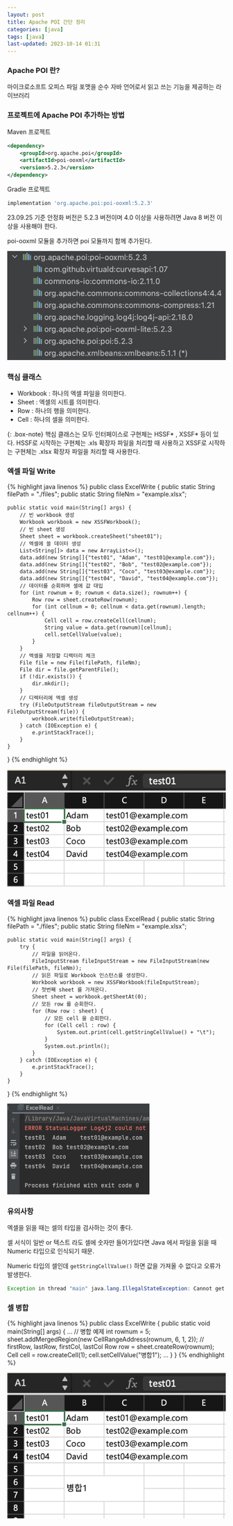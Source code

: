 ```yaml
---
layout: post
title: Apache POI 간단 정리
categories: [java]
tags: [java]
last-updated: 2023-10-14 01:31
---
```

### Apache POI 란?

마이크로소프트 오피스 파일 포맷을 순수 자바 언어로서 읽고 쓰는 기능을 제공하는 라이브러리

### 프로젝트에 Apache POI 추가하는 방법

Maven 프로젝트

```xml
<dependency>
	<groupId>org.apache.poi</groupId>
	<artifactId>poi-ooxml</artifactId>
	<version>5.2.3</version>
</dependency>
```

Gradle 프로젝트

```groovy
implementation 'org.apache.poi:poi-ooxml:5.2.3'
```

23.09.25 기준 안정화 버전은 5.2.3 버전이며 4.0 이상을 사용하려면 Java 8 버전 이상을 사용해야 한다.

poi-ooxml 모듈을 추가하면 poi 모듈까지 함께 추가된다.

![poi-ooxml 모듈 의존성 트리](/assets/img/posts/java/java1_1.png)

### 핵심 클래스

- Workbook : 하나의 엑셀 파일을 의미한다.
- Sheet : 엑셀의 시트를 의미한다.
- Row : 하나의 행을 의미한다.
- Cell : 하나의 셀을 의미한다.

{: .box-note}
핵심 클래스는 모두 인터페이스로 구현체는 HSSF* , XSSF* 등이 있다.
HSSF로 시작하는 구현체는 .xls 확장자 파일을 처리할 때 사용하고
XSSF로 시작하는 구현체는 .xlsx 확장자 파일을 처리할 때 사용한다.

### 엑셀 파일 Write

{% highlight java linenos %}
public class ExcelWrite {
    public static String filePath = "./files";
    public static String fileNm = "example.xlsx";

    public static void main(String[] args) {
        // 빈 workbook 생성
        Workbook workbook = new XSSFWorkbook();
        // 빈 sheet 생성
        Sheet sheet = workbook.createSheet("sheet01");
        // 엑셀에 쓸 데이터 생성
        List<String[]> data = new ArrayList<>();
        data.add(new String[]{"test01", "Adam", "test01@example.com"});
        data.add(new String[]{"test02", "Bob", "test02@example.com"});
        data.add(new String[]{"test03", "Coco", "test03@example.com"});
        data.add(new String[]{"test04", "David", "test04@example.com"});
        // 데이터를 순회하며 셀에 값 대입
        for (int rownum = 0; rownum < data.size(); rownum++) {
            Row row = sheet.createRow(rownum);
            for (int cellnum = 0; cellnum < data.get(rownum).length; cellnum++) {
                Cell cell = row.createCell(cellnum);
                String value = data.get(rownum)[cellnum];
                cell.setCellValue(value);
            }
        }
        // 엑셀을 저장할 디렉터리 체크
        File file = new File(filePath, fileNm);
        File dir = file.getParentFile();
        if (!dir.exists()) {
            dir.mkdir();
        }
        // 디렉터리에 엑셀 생성
        try (FileOutputStream fileOutputStream = new FileOutputStream(file)) {
            workbook.write(fileOutputStream);
        } catch (IOException e) {
            e.printStackTrace();
        }
    }
}
{% endhighlight %}

![결과](/assets/img/posts/java/java1_2.png)

### 엑셀 파일 Read

{% highlight java linenos %}
public class ExcelRead {
    public static String filePath = "./files";
    public static String fileNm = "example.xlsx";

    public static void main(String[] args) {
        try {
            // 파일을 읽어온다.
            FileInputStream fileInputStream = new FileInputStream(new File(filePath, fileNm));
            // 읽은 파일로 Workbook 인스턴스를 생성한다.
            Workbook workbook = new XSSFWorkbook(fileInputStream);
            // 첫번째 sheet 를 가져온다.
            Sheet sheet = workbook.getSheetAt(0);
            // 모든 row 를 순회한다.
            for (Row row : sheet) {
                // 모든 cell 을 순회한다.
                for (Cell cell : row) {
                    System.out.print(cell.getStringCellValue() + "\t");
                }
                System.out.println();
            }
        } catch (IOException e) {
            e.printStackTrace();
        }
    }
}
{% endhighlight %}

![결과](/assets/img/posts/java/java1_3.png)

### 유의사항

엑셀을 읽을 때는 셀의 타입을 검사하는 것이 좋다.

셀 서식이 일반 or 텍스트 라도 셀에 숫자만 들어가있다면 Java 에서 파일을 읽을 때 Numeric 타입으로 인식되기 때문.

Numeric 타입의 셀인데 `getStringCellValue()` 하면 값을 가져올 수 없다고 오류가 발생한다.

```java
Exception in thread "main" java.lang.IllegalStateException: Cannot get a STRING value from a NUMERIC cell
```

### 셀 병합

{% highlight java linenos %}
public class ExcelWrite {
    public static void main(String[] args) {
        ...
        // 병합 예제
        int rownum = 5;
        sheet.addMergedRegion(new CellRangeAddress(rownum, 6, 1, 2));  // firstRow, lastRow, firstCol, lastCol
        Row row = sheet.createRow(rownum);
        Cell cell = row.createCell(1);
        cell.setCellValue("병합1");
        ...
    }
}
{% endhighlight %}

![결과](/assets/img/posts/java/java1_4.png)